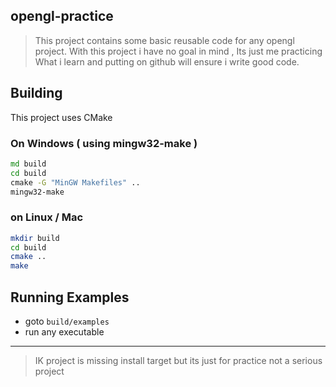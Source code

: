 ## opengl-practice

> This project contains some basic reusable code for any opengl project. With this project i have no goal in mind , Its just me practicing What i learn and putting on github will ensure i write good code.

## Building

This project uses CMake

### On Windows ( using mingw32-make )
```bat
md build
cd build
cmake -G "MinGW Makefiles" .. 
mingw32-make
```

### on Linux / Mac

```bash
mkdir build
cd build
cmake ..
make
```

## Running Examples

- goto ```build/examples```
- run any executable


---
> IK project is missing install target but its just for practice not a serious project